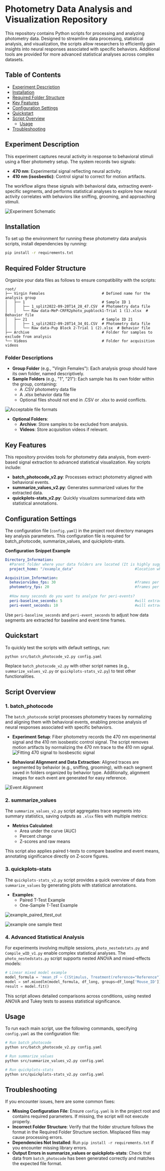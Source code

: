 
# Photometry Data Analysis and Visualization Repository

This repository contains Python scripts for processing and analyzing photometry data. Designed to streamline data processing, statistical analysis, and visualization, the scripts allow researchers to efficiently gain insights into neural responses associated with specific behaviors. Additional tools are provided for more advanced statistical analyses across complex datasets.

## Table of Contents
- [Experiment Description](#experiment-description)
- [Installation](#installation)
- [Required Folder Structure](#required-folder-structure)
- [Key Features](#key-features)
- [Configuration Settings](#configuration-settings)
- [Quickstart](#quickstart)
- [Script Overview](#script-overview)
    - [Usage](#usage)
- [Troubleshooting](#troubleshooting)

## Experiment Description

This experiment captures neural activity in response to behavioral stimuli using a fiber photometry setup. The system records two signals:
- **470 nm**: Experimental signal reflecting neural activity.
- **410 nm (isosbestic)**: Control signal to correct for motion artifacts.

The workflow aligns these signals with behavioral data, extracting event-specific segments, and performs statistical analyses to explore how neural activity correlates with behaviors like sniffing, grooming, and approaching stimuli.

![***Experiment Schematic***](images/schematic1.png)

## Installation

To set up the environment for running these photometry data analysis scripts, install dependencies by running:
```bash
pip install -r requirements.txt
```

## Required Folder Structure

Organize your data files as follows to ensure compatibility with the scripts:
```
root/
├── Virgin Females                          # Defined name for the analysis group
│   ├── 1                                   # Sample ID 1
│   │   ├── 1_split2022-09-20T14_28_47.CSV  # Photometry data file
│   │   └── Raw data-MeP-CRFR2photo_pupblock1-Trial 1 (1).xlsx  # Behavior file
│   ├── 21                                  # Sample ID 21
│   │   ├── 1_split2022-09-28T14_34_01.CSV  # Photometry data file
│   │   └── Raw data-Pup Block 2-Trial 1 (2).xlsx  # Behavior file
├── Archive                                 # Folder for samples to exclude from analysis
└── Videos                                  # Folder for acquisition videos
```

### Folder Descriptions
- **Group Folder** (e.g., "Virgin Females"): Each analysis group should have its own folder, named descriptively.
- **Sample Folders** (e.g., "1", "21"): Each sample has its own folder within the group, containing:
    - A .CSV photometry data file
    - A .xlsx behavior data file
    - Optional files should not end in .CSV or .xlsx to avoid conflicts.

![***Acceptable file formats***](images/acceptable_input.png)

- **Optional Folders**:
    - **Archive**: Store samples to be excluded from analysis.
    - **Videos**: Store acquisition videos if relevant.

## Key Features

This repository provides tools for photometry data analysis, from event-based signal extraction to advanced statistical visualization. Key scripts include:

- **batch_photocode_v2.py**: Processes extract photometry aligned with behavioral events.
- **summarize_values_v2.py**: Generates summarized values for the extracted data.
- **quickplots-stats_v2.py**: Quickly visualizes summarized data with statistical annotations.

## Configuration Settings

The configuration file (`config.yaml`) in the project root directory manages key analysis parameters. This configuration file is required for batch_photocode, summarize_values, and quickplots-stats.

**Configuration Snippet Example**

```yaml
Directory_Information:
  #Parent folder where your data folders are located (It is highly suggested to separate by groups)
  project_home: "/example_data"                            #location where trace folder are stored

Acquisition_Information: 
  behaviorvideo_fps: 30                                    #frames per second of the behavior video
  photometry_fps: 20                                       #frames per second of photometric acquisition
  
  #How many seconds do you want to analyze for peri-events?
  peri-baseline_seconds: 5                                 #will extract x seconds before the event onset
  peri-event_seconds: 10                                   #will extract x seconds after the event onset
```

Use `peri-baseline_seconds` and `peri-event_seconds` to adjust how data segments are extracted for baseline and event time frames.

## Quickstart

To quickly test the scripts with default settings, run:

```bash
python src/batch_photocode_v2.py config.yaml
```

Replace `batch_photocode_v2.py` with other script names (e.g., `summarize_values_v2.py` or `quickplots-stats_v2.py`) to test other functionalities.

## Script Overview
### 1. batch_photocode

The `batch_photocode` script processes photometry traces by normalizing and aligning them with behavioral events, enabling precise analysis of neural responses associated with specific behaviors.

- **Experiment Setup**: Fiber photometry records the 470 nm experimental signal and the 410 nm isosbestic control signal. The script removes motion artifacts by normalizing the 470 nm trace to the 410 nm signal.
![***Fitting 470 signal to Isosbesctic signal***](images/full_fit.png)

- **Behavioral Alignment and Data Extraction**: Aligned traces are segmented by behavior (e.g., sniffing, grooming), with each segment saved in folders organized by behavior type. Additionally, alignment images for each event are generated for easy reference.

![***Event Alignment***](images/Event%2017_during_7_ROI%20example.png)

### 2. summarize_values

The `summarize_values_v2.py` script aggregates trace segments into summary statistics, saving outputs as `.xlsx` files with multiple metrics:

- **Metrics Calculated**:
    - Area under the curve (AUC)
    - Percent change
    - Z-scores and raw means

This script also applies paired t-tests to compare baseline and event means, annotating significance directly on Z-score figures.

### 3. quickplots-stats

The `quickplots-stats_v2.py` script provides a quick overview of data from `summarize_values` by generating plots with statistical annotations.

- **Examples**:
    - Paired T-Test Example
    - One-Sample T-Test Example

![example_paired_ttest_out](images/Indv%20Raw%20Means_during__Zscore_trace.jpg)

![example one sample ttest](images/Indv%20Raw%20Means%20Differences_during__Zscore_trace.jpg)

### 4. Advanced Statistical Analysis

For experiments involving multiple sessions, `photo_nestedstats.py` and `Compile_wID_v1.py` enable complex statistical analyses. The `photo_nestedstats.py` script supports nested ANOVA and mixed-effects models:

```python
# Linear mixed model example
model_formula = 'mean_zF ~ C(Stimulus, Treatment(reference="Reference"))'
model = smf.mixedlm(model_formula, df_long, groups=df_long['Mouse_ID'])
result = model.fit()
```

This script allows detailed comparisons across conditions, using nested ANOVA and Tukey tests to assess statistical significance.

## Usage

To run each main script, use the following commands, specifying `config.yaml` as the configuration file:

```bash
# Run batch_photocode
python src/batch_photocode_v2.py config.yaml

# Run summarize_values
python src/summarize_values_v2.py config.yaml

# Run quickplots-stats
python src/quickplots-stats_v2.py config.yaml
```

## Troubleshooting

If you encounter issues, here are some common fixes:

- **Missing Configuration File**: Ensure `config.yaml` is in the project root and contains required parameters. If missing, the script will not execute properly.
- **Incorrect Folder Structure**: Verify that the folder structure follows the format in the Required Folder Structure section. Misplaced files may cause processing errors.
- **Dependencies Not Installed**: Run `pip install -r requirements.txt` if you encounter missing library errors.
- **Output Errors in summarize_values or quickplots-stats**: Check that data from `batch_photocode` has been generated correctly and matches the expected file format.
